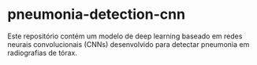 # pneumonia-detection-cnn
Este repositório contém um modelo de deep learning baseado em redes neurais convolucionais (CNNs) desenvolvido para detectar pneumonia em radiografias de tórax.
